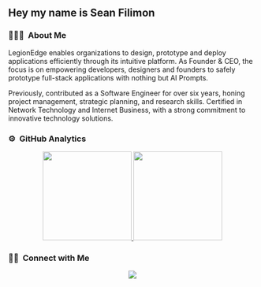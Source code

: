 <h2>Hey my name is Sean Filimon</h2>

### 👨🏻‍💻 &nbsp;About Me

LegionEdge enables organizations to design, prototype and deploy applications efficiently through its intuitive platform. As Founder & CEO, the focus is on empowering developers, designers and founders to safely prototype full-stack applications with nothing but AI Prompts.


Previously, contributed as a Software Engineer for over six years, honing project management, strategic planning, and research skills. Certified in Network Technology and Internet Business, with a strong commitment to innovative technology solutions.
### ⚙️ &nbsp;GitHub Analytics

<p align="center">
<a href="https://github.com/seanfilimon">
  <img height="180em" src="https://github-readme-stats-eight-theta.vercel.app/api?username=seanfilimon&show_icons=true&theme=algolia&include_all_commits=true&count_private=true"/>
  <img height="180em" src="https://github-readme-stats-eight-theta.vercel.app/api/top-langs/?username=seanfilimon&layout=compact&langs_count=8&theme=algolia"/>
</a>
</p>

### 🤝🏻 &nbsp;Connect with Me

<p align="center">
<a href="https://linkedin.com/in/seanfilimon"><img src="https://img.shields.io/badge/-Sean%20Filimon-0077B5?style=flat&logo=Linkedin&logoColor=white"/></a>
</p>
